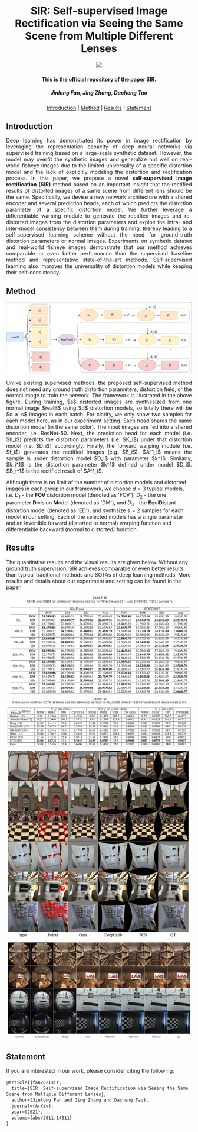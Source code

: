 <h1 align="center">SIR: Self-supervised Image Rectification via Seeing the Same Scene from Multiple Different Lenses
</h1>

<p align="center">
<a href="https://arxiv.org/abs/2011.14611"><img  src="https://img.shields.io/badge/arXiv-Paper-<COLOR>.svg" ></a>
</p>


<h4 align="center">This is the official repository of the paper <a href="https://arxiv.org/abs/2011.14611">SIR</a>.</h4>
<h5 align="center"><em>Jinlong Fan, Jing Zhang, Dacheng Tao</em></h5>

<p align="center">
  <a href="##Introduction">Introduction</a> |
  <a href="#Method">Method</a> |
  <a href="#Results">Results</a> |
  <a href="#Statement">Statement</a>
</p>

## Introduction

<p align="justify">
Deep learning has demonstrated its power in image rectification by leveraging the representation capacity of deep neural networks via supervised training based on a large-scale synthetic dataset. However, the model may overfit the synthetic images and generalize not well on real-world fisheye images due to the limited universality of a specific distortion model and the lack of explicitly modeling the distortion and rectification process. In this paper, we propose a novel <strong>self-supervised image rectification (SIR)</strong> method based on an important insight that the rectified results of distorted images of a same scene from different lens should be the same. Specifically, we devise a new network architecture with a shared encoder and several prediction heads, each of which predicts the distortion parameter of a specific distortion model. We further leverage a differentiable warping module to generate the rectified images and re-distorted images from the distortion parameters and exploit the intra- and inter-model consistency between them during training, thereby leading to a self-supervised learning scheme without the need for ground-truth distortion parameters or normal images. Experiments on synthetic dataset and real-world fisheye images demonstrate that our method achieves comparable or even better performance than the supervised baseline method and representative state-of-the-art methods. Self-supervised learning also improves the universality of distortion models while keeping their self-consistency.
</p>


## Method
![](files/NN.png)
<p align="justify"> 
Unlike existing supervised methods, the proposed self-supervised method does not need any ground truth distortion parameters, distortion field, or the normal image to train the network. The 
framework is illustrated in the above figure. During training, $s$ distorted images are synthesized from one normal image $realB$ using $d$ distortion models, so totally there will be $d ∗ s$ 
images in each batch. For clarity, we only show two samples for each model here, as in our experiment setting. Each head shares the same distortion model (in the same color). The input images are 
fed into a shared encoder, i.e. ResNet-50. Next, the prediction head for each model (i.e. $h_i$) predicts the distortion parameters (i.e. $K_i$) under 
that distortion model (i.e. $D_i$) accordingly. Finally, the forward warping module (i.e. $f_i$) generates the rectified images (e.g. $B_i$). $A^1_i$ means the sample is under distortion model $D_i$ 
with 
parameter $k^1$. Similarly, $k_i^1$ is the distortion parameter $k^1$ defined under model $D_i$. $B_i^1$ is the rectified result of $A^1_i$.
</p>


Although there is no limit of the number of distortion models and distorted images in each group in our framework, we choose $d=3$ typical models, i.e. $D_1$ - the <strong> FOV </strong> distortion 
model (denoted as 'FOV'), $D_2$ - the one parameter <strong>D</strong>ivision <strong>M</strong>odel (denoted as 'DM'), and $D_3$ - the  <strong>E</strong>qui<strong>D</strong>istant distortion 
model (denoted as 'ED'), and synthsize $s=2$ samples for each model in our setting. Each of the selected models has a single parameter and an invertible forward (distorted to normal) 
warping function and differentiable backward (normal to distorted) function.

## Results

The quantitative results and the visual results are given below. Without any ground truth supervision, SIR achieves comparable or even better results than typical traditional methods and SOTAs of 
deep learning methods. More results and details about our experiment and setting can be found in the paper.

<img src="files/metrics.png">
<img src="files/metrics_2.png">
<img src="files/syn_data.png">
<img src="files/real_fisheye.png">


## Statement

If you are interested in our work, please consider citing the following:
```
@article{jfan2021sir,
  title={SIR: Self-supervised Image Rectification via Seeing the Same Scene from Multiple Different Lenses},
  author={Jinlong Fan and Jing Zhang and Dacheng Tao},
  journal={ArXiv},
  year={2021},
  volume={abs/2011.14611}
}

```
